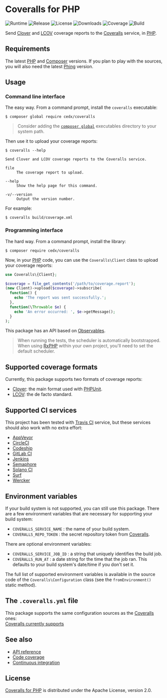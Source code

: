 # Coveralls for PHP
![Runtime](https://img.shields.io/badge/php-%3E%3D7.0-brightgreen.svg) ![Release](https://img.shields.io/packagist/v/cedx/coveralls.svg) ![License](https://img.shields.io/packagist/l/cedx/coveralls.svg) ![Downloads](https://img.shields.io/packagist/dt/cedx/coveralls.svg) ![Coverage](https://coveralls.io/repos/github/cedx/coveralls.php/badge.svg) ![Build](https://travis-ci.org/cedx/coveralls.php.svg)

Send [Clover](https://www.atlassian.com/software/clover) and [LCOV](http://ltp.sourceforge.net/coverage/lcov.php) coverage reports to the [Coveralls](https://coveralls.io) service, in [PHP](https://secure.php.net).

## Requirements
The latest [PHP](https://secure.php.net) and [Composer](https://getcomposer.org) versions.
If you plan to play with the sources, you will also need the latest [Phing](https://www.phing.info) version.

## Usage

### Command line interface
The easy way. From a command prompt, install the `coveralls` executable:

```shell
$ composer global require cedx/coveralls
```

> Consider adding the [`composer global`](https://getcomposer.org/doc/03-cli.md#global) executables directory to your system path.

Then use it to upload your coverage reports:

```shell
$ coveralls --help

Send Clover and LCOV coverage reports to the Coveralls service.

file
     The coverage report to upload.

--help
     Show the help page for this command.

-v/--version
     Output the version number.
```

For example:

```shell
$ coveralls build/coverage.xml
```

### Programming interface
The hard way. From a command prompt, install the library:
              
```shell
$ composer require cedx/coveralls
```

Now, in your [PHP](https://secure.php.net) code, you can use the `Coveralls\Client` class to upload your coverage reports:

```php
use Coveralls\{Client};

$coverage = file_get_contents('/path/to/coverage.report');
(new Client)->upload($coverage)->subscribe(
  function() {
    echo 'The report was sent successfully.';
  },
  function(\Throwable $e) {
    echo 'An error occurred: ', $e->getMessage();
  }
);
```

This package has an API based on [Observables](http://reactivex.io/intro.html).

> When running the tests, the scheduler is automatically bootstrapped.
> When using [RxPHP](https://github.com/ReactiveX/RxPHP) within your own project, you'll need to set the default scheduler.

## Supported coverage formats
Currently, this package supports two formats of coverage reports:
- [Clover](https://www.atlassian.com/software/clover): the main format used with [PHPUnit](https://phpunit.de).
- [LCOV](http://ltp.sourceforge.net/coverage/lcov.php): the de facto standard.

## Supported CI services
This project has been tested with [Travis CI](https://travis-ci.com) service, but these services should also work with no extra effort:
- [AppVeyor](https://www.appveyor.com)
- [CircleCI](https://circleci.com)
- [Codeship](https://codeship.com)
- [GitLab CI](https://gitlab.com)
- [Jenkins](https://jenkins.io)
- [Semaphore](https://semaphoreci.com)
- [Solano CI](https://ci.solanolabs.com)
- [Surf](https://github.com/surf-build/surf)
- [Wercker](http://www.wercker.com)

## Environment variables
If your build system is not supported, you can still use this package.
There are a few environment variables that are necessary for supporting your build system:
- `COVERALLS_SERVICE_NAME` : the name of your build system.
- `COVERALLS_REPO_TOKEN` : the secret repository token from [Coveralls](https://coveralls.io).

There are optional environment variables:
- `COVERALLS_SERVICE_JOB_ID` : a string that uniquely identifies the build job.
- `COVERALLS_RUN_AT` : a date string for the time that the job ran. This defaults to your build system's date/time if you don't set it.

The full list of supported environment variables is available in the source code of the `Coveralls\Configuration` class (see the `fromEnvironment()` static method).

## The `.coveralls.yml` file
This package supports the same configuration sources as the [Coveralls](https://coveralls.io) ones:  
[Coveralls currently supports](https://coveralls.zendesk.com/hc/en-us/articles/201347419-Coveralls-currently-supports)

## See also
- [API reference](https://cedx.github.io/coveralls.php)
- [Code coverage](https://coveralls.io/github/cedx/coveralls.php)
- [Continuous integration](https://travis-ci.org/cedx/coveralls.php)

## License
[Coveralls for PHP](https://github.com/cedx/coveralls.php) is distributed under the Apache License, version 2.0.
